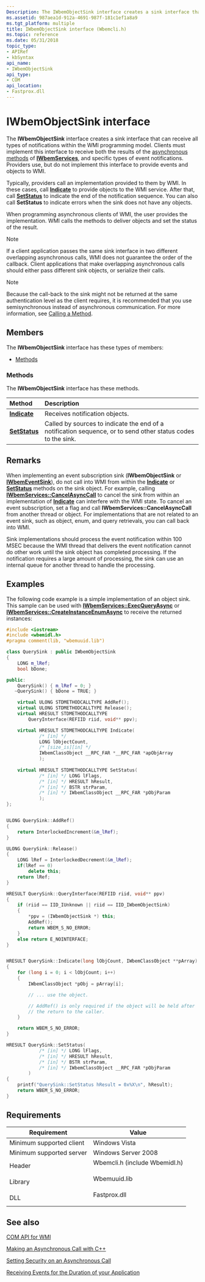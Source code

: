```yaml
---
Description: The IWbemObjectSink interface creates a sink interface that can receive all types of notifications within the WMI programming model.
ms.assetid: 987aea1d-912a-4691-987f-181c1ef1a8a9
ms.tgt_platform: multiple
title: IWbemObjectSink interface (Wbemcli.h)
ms.topic: reference
ms.date: 05/31/2018
topic_type: 
- APIRef
- kbSyntax
api_name: 
- IWbemObjectSink
api_type: 
- COM
api_location: 
- Fastprox.dll
---
```


# IWbemObjectSink interface

The **IWbemObjectSink** interface creates a sink interface that can receive all types of notifications within the WMI programming model. Clients must implement this interface to receive both the results of the [asynchronous methods](making-an-asynchronous-call-with-c--.md) of [**IWbemServices**](/windows/desktop/api/WbemCli/nn-wbemcli-iwbemservices), and specific types of event notifications. Providers use, but do not implement this interface to provide events and objects to WMI.

Typically, providers call an implementation provided to them by WMI. In these cases, call [**Indicate**](/windows/desktop/api/Wbemcli/nf-wbemcli-iwbemobjectsink-indicate) to provide objects to the WMI service. After that, call [**SetStatus**](/windows/desktop/api/Wbemcli/nf-wbemcli-iwbemobjectsink-setstatus) to indicate the end of the notification sequence. You can also call **SetStatus** to indicate errors when the sink does not have any objects.

When programming asynchronous clients of WMI, the user provides the implementation. WMI calls the methods to deliver objects and set the status of the result.

> [!Note]  
> If a client application passes the same sink interface in two different overlapping asynchronous calls, WMI does not guarantee the order of the callback. Client applications that make overlapping asynchronous calls should either pass different sink objects, or serialize their calls.

 

> [!Note]  
> Because the call-back to the sink might not be returned at the same authentication level as the client requires, it is recommended that you use semisynchronous instead of asynchronous communication. For more information, see [Calling a Method](calling-a-method.md).

 

## Members

The **IWbemObjectSink** interface has these types of members:

-   [Methods](#methods)

### Methods

The **IWbemObjectSink** interface has these methods.



| Method                                         | Description                                                                                                             |
|:-----------------------------------------------|:------------------------------------------------------------------------------------------------------------------------|
| [**Indicate**](/windows/desktop/api/Wbemcli/nf-wbemcli-iwbemobjectsink-indicate)   | Receives notification objects.<br/>                                                                               |
| [**SetStatus**](/windows/desktop/api/Wbemcli/nf-wbemcli-iwbemobjectsink-setstatus) | Called by sources to indicate the end of a notification sequence, or to send other status codes to the sink.<br/> |



 

## Remarks

When implementing an event subscription sink (**IWbemObjectSink** or [**IWbemEventSink**](iwbemeventsink.md)), do not call into WMI from within the [**Indicate**](/windows/desktop/api/Wbemcli/nf-wbemcli-iwbemobjectsink-indicate) or [**SetStatus**](/windows/desktop/api/Wbemcli/nf-wbemcli-iwbemobjectsink-setstatus) methods on the sink object. For example, calling [**IWbemServices::CancelAsyncCall**](/windows/desktop/api/WbemCli/nf-wbemcli-iwbemservices-cancelasynccall) to cancel the sink from within an implementation of [**Indicate**](/windows/desktop/api/Wbemcli/nf-wbemcli-iwbemobjectsink-indicate) can interfere with the WMI state. To cancel an event subscription, set a flag and call **IWbemServices::CancelAsyncCall** from another thread or object. For implementations that are not related to an event sink, such as object, enum, and query retrievals, you can call back into WMI.

Sink implementations should process the event notification within 100 MSEC because the WMI thread that delivers the event notification cannot do other work until the sink object has completed processing. If the notification requires a large amount of processing, the sink can use an internal queue for another thread to handle the processing.

## Examples

The following code example is a simple implementation of an object sink. This sample can be used with [**IWbemServices::ExecQueryAsync**](/windows/desktop/api/WbemCli/nf-wbemcli-iwbemservices-execqueryasync) or [**IWbemServices::CreateInstanceEnumAsync**](/windows/desktop/api/WbemCli/nf-wbemcli-iwbemservices-createinstanceenumasync) to receive the returned instances:


```C++
#include <iostream>
#include <wbemidl.h>
#pragma comment(lib, "wbemuuid.lib")

class QuerySink : public IWbemObjectSink
{
    LONG m_lRef;
    bool bDone; 

public:
    QuerySink() { m_lRef = 0; }
   ~QuerySink() { bDone = TRUE; }

    virtual ULONG STDMETHODCALLTYPE AddRef();
    virtual ULONG STDMETHODCALLTYPE Release();        
    virtual HRESULT STDMETHODCALLTYPE 
        QueryInterface(REFIID riid, void** ppv);

    virtual HRESULT STDMETHODCALLTYPE Indicate( 
            /* [in] */
            LONG lObjectCount,
            /* [size_is][in] */
            IWbemClassObject __RPC_FAR *__RPC_FAR *apObjArray
            );
        
    virtual HRESULT STDMETHODCALLTYPE SetStatus( 
            /* [in] */ LONG lFlags,
            /* [in] */ HRESULT hResult,
            /* [in] */ BSTR strParam,
            /* [in] */ IWbemClassObject __RPC_FAR *pObjParam
            );
};


ULONG QuerySink::AddRef()
{
    return InterlockedIncrement(&m_lRef);
}

ULONG QuerySink::Release()
{
    LONG lRef = InterlockedDecrement(&m_lRef);
    if(lRef == 0)
        delete this;
    return lRef;
}

HRESULT QuerySink::QueryInterface(REFIID riid, void** ppv)
{
    if (riid == IID_IUnknown || riid == IID_IWbemObjectSink)
    {
        *ppv = (IWbemObjectSink *) this;
        AddRef();
        return WBEM_S_NO_ERROR;
    }
    else return E_NOINTERFACE;
}


HRESULT QuerySink::Indicate(long lObjCount, IWbemClassObject **pArray)
{
    for (long i = 0; i < lObjCount; i++)
    {
        IWbemClassObject *pObj = pArray[i];

        // ... use the object.

        // AddRef() is only required if the object will be held after
        // the return to the caller.
    }

    return WBEM_S_NO_ERROR;
}

HRESULT QuerySink::SetStatus(
            /* [in] */ LONG lFlags,
            /* [in] */ HRESULT hResult,
            /* [in] */ BSTR strParam,
            /* [in] */ IWbemClassObject __RPC_FAR *pObjParam
        )
{
    printf("QuerySink::SetStatus hResult = 0x%X\n", hResult);
    return WBEM_S_NO_ERROR;
}
```



## Requirements



| Requirement | Value |
|-------------------------------------|----------------------------------------------------------------------------------------------------------|
| Minimum supported client<br/> | Windows Vista<br/>                                                                                 |
| Minimum supported server<br/> | Windows Server 2008<br/>                                                                           |
| Header<br/>                   | <dl> <dt>Wbemcli.h (include Wbemidl.h)</dt> </dl> |
| Library<br/>                  | <dl> <dt>Wbemuuid.lib</dt> </dl>                  |
| DLL<br/>                      | <dl> <dt>Fastprox.dll</dt> </dl>                  |



## See also

<dl> <dt>

[COM API for WMI](com-api-for-wmi.md)
</dt> <dt>

[Making an Asynchronous Call with C++](making-an-asynchronous-call-with-c--.md)
</dt> <dt>

[Setting Security on an Asynchronous Call](setting-security-on-an-asynchronous-call.md)
</dt> <dt>

[Receiving Events for the Duration of your Application](receiving-events-for-the-duration-of-your-application.md)
</dt> </dl>

 

 




